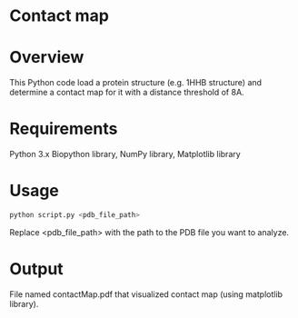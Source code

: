# Contact map
# Overview
This Python code load a protein structure (e.g. 1HHB structure) and determine a contact map for it with a distance threshold of 8A.
# Requirements
Python 3.x Biopython library, NumPy library, Matplotlib library
# Usage 
```bash
python script.py <pdb_file_path>
```
Replace <pdb_file_path> with the path to the PDB file you want to analyze.

# Output
File named contactMap.pdf that visualized contact map (using matplotlib library).
